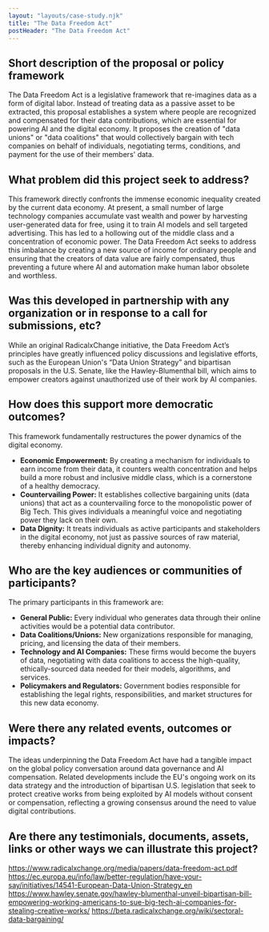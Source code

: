 ```yaml
---
layout: "layouts/case-study.njk"
title: "The Data Freedom Act"
postHeader: "The Data Freedom Act"
---
```


## Short description of the proposal or policy framework

The Data Freedom Act is a legislative framework that re-imagines data as a form of digital labor. Instead of treating data as a passive asset to be extracted, this proposal establishes a system where people are recognized and compensated for their data contributions, which are essential for powering AI and the digital economy. It proposes the creation of "data unions" or "data coalitions" that would collectively bargain with tech companies on behalf of individuals, negotiating terms, conditions, and payment for the use of their members' data.

## What problem did this project seek to address?

This framework directly confronts the immense economic inequality created by the current data economy. At present, a small number of large technology companies accumulate vast wealth and power by harvesting user-generated data for free, using it to train AI models and sell targeted advertising. This has led to a hollowing out of the middle class and a concentration of economic power. The Data Freedom Act seeks to address this imbalance by creating a new source of income for ordinary people and ensuring that the creators of data value are fairly compensated, thus preventing a future where AI and automation make human labor obsolete and worthless.

## Was this developed in partnership with any organization or in response to a call for submissions, etc?

While an original RadicalxChange initiative, the Data Freedom Act’s principles have greatly influenced policy discussions and legislative efforts, such as the European Union's “Data Union Strategy” and bipartisan proposals in the U.S. Senate, like the Hawley-Blumenthal bill, which aims to empower creators against unauthorized use of their work by AI companies.

## How does this support more democratic outcomes?

This framework fundamentally restructures the power dynamics of the digital economy.

- **Economic Empowerment:** By creating a mechanism for individuals to earn income from their data, it counters wealth concentration and helps build a more robust and inclusive middle class, which is a cornerstone of a healthy democracy.
- **Countervailing Power:** It establishes collective bargaining units (data unions) that act as a countervailing force to the monopolistic power of Big Tech. This gives individuals a meaningful voice and negotiating power they lack on their own.
- **Data Dignity:** It treats individuals as active participants and stakeholders in the digital economy, not just as passive sources of raw material, thereby enhancing individual dignity and autonomy.

## Who are the key audiences or communities of participants?

The primary participants in this framework are:

- **General Public:** Every individual who generates data through their online activities would be a potential data contributor.
- **Data Coalitions/Unions:** New organizations responsible for managing, pricing, and licensing the data of their members.
- **Technology and AI Companies:** These firms would become the buyers of data, negotiating with data coalitions to access the high-quality, ethically-sourced data needed for their models, algorithms, and services.
- **Policymakers and Regulators:** Government bodies responsible for establishing the legal rights, responsibilities, and market structures for this new data economy.

## Were there any related events, outcomes or impacts?

The ideas underpinning the Data Freedom Act have had a tangible impact on the global policy conversation around data governance and AI compensation. Related developments include the EU's ongoing work on its data strategy and the introduction of bipartisan U.S. legislation that seek to protect creative works from being exploited by AI models without consent or compensation, reflecting a growing consensus around the need to value digital contributions.

## Are there any testimonials, documents, assets, links or other ways we can illustrate this project?

https://www.radicalxchange.org/media/papers/data-freedom-act.pdf
https://ec.europa.eu/info/law/better-regulation/have-your-say/initiatives/14541-European-Data-Union-Strategy_en
https://www.hawley.senate.gov/hawley-blumenthal-unveil-bipartisan-bill-empowering-working-americans-to-sue-big-tech-ai-companies-for-stealing-creative-works/
https://beta.radicalxchange.org/wiki/sectoral-data-bargaining/